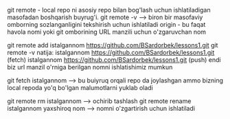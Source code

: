 git remote - local repo ni asosiy repo bilan bog'lash uchun ishlatiladigan masofadan boshqarish buyrug'i.
git remote -v -->  biron bir masofaviy omborning sozlanganligini tekshirish uchun ishlatiladi
origin - bu faqat havola nomi yoki git omborining URL manzili uchun o'zgaruvchan nom

git remote add istalgannom https://github.com/BSardorbek/lessons1.git
git remote -v
natija:
    istalgannom     https://github.com/BSardorbek/lessons1.git (fetch)
    istalgannom     https://github.com/BSardorbek/lessons1.git (push)
endi biz url manzil o'rniga berilgan nomni ishlatishimiz mumkun

git fetch istalgannom --> bu buiyruq orqali repo da joylashgan ammo bizning local repoda yo'q bo'lgan malumotlarni yuklab oladi

git remote rm istalgannom --> ochirib tashlash
git remote rename istalgannom yaxshiroq nom --> nomni o'zgartirish uchun ishlatiladi
